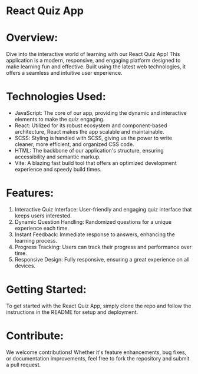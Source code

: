 # React Quiz App

# Overview:

Dive into the interactive world of learning with our React Quiz App! This application is a modern, responsive, and engaging platform designed to make learning fun and effective. Built using the latest web technologies, it offers a seamless and intuitive user experience.

# Technologies Used:

* JavaScript: The core of our app, providing the dynamic and interactive elements to make the quiz engaging.
* React: Utilized for its robust ecosystem and component-based architecture, React makes the app scalable and maintainable.
* SCSS: Styling is handled with SCSS, giving us the power to write cleaner, more efficient, and organized CSS code.
* HTML: The backbone of our application's structure, ensuring accessibility and semantic markup.
* Vite: A blazing fast build tool that offers an optimized development experience and speedy build times.

# Features:

1. Interactive Quiz Interface: User-friendly and engaging quiz interface that keeps users interested.
2. Dynamic Question Handling: Randomized questions for a unique experience each time.
3. Instant Feedback: Immediate response to answers, enhancing the learning process.
4. Progress Tracking: Users can track their progress and performance over time.
5. Responsive Design: Fully responsive, ensuring a great experience on all devices.

# Getting Started:

To get started with the React Quiz App, simply clone the repo and follow the instructions in the README for setup and deployment.

# Contribute:

We welcome contributions! Whether it's feature enhancements, bug fixes, or documentation improvements, feel free to fork the repository and submit a pull request.
